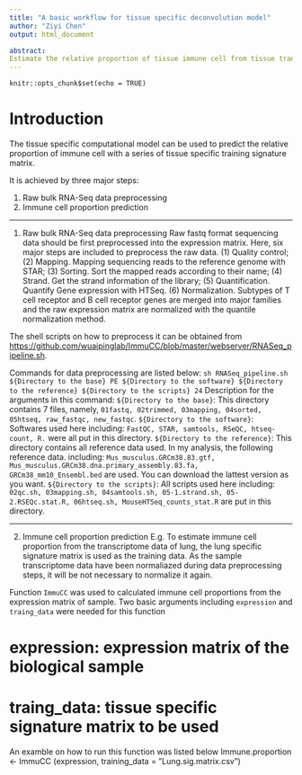 ```yaml
---
title: "A basic workflow for tissue specific deconvolution model"
author: "Ziyi Chen"
output: html_document

abstract:
Estimate the relative proportion of tissue immune cell from tissue transcriptome with a tissue specific model.
---
```


```{r setup, include=FALSE}
knitr::opts_chunk$set(echo = TRUE)
```
# Introduction
The tissue specific computational model can be used to predict the relative proportion of immune cell with a series of tissue specific training signature matrix.

It is achieved by three major steps:
  1. Raw bulk RNA-Seq data preprocessing
  2. Immune cell proportion prediction

------------------------------------------------------------------------------------------------------------------------
1. Raw bulk RNA-Seq data preprocessing
Raw fastq format sequencing data should be first preprocessed into the expression matrix.
Here, six major steps are included to preprocess the raw data. 
(1)	Quality control;
(2)	Mapping. Mapping sequencing reads to the reference genome with STAR;
(3)	Sorting. Sort the mapped reads according to their name;
(4)	Strand. Get the strand information of the library;
(5)	Quantification. Quantify Gene expression with HTSeq.
(6)	Normalization. Subtypes of T cell receptor and B cell receptor genes are merged into major families and the raw expression matrix are normalized with the quantile normalization method.

The shell scripts on how to preprocess it can be obtained from https://github.com/wuaipinglab/ImmuCC/blob/master/webserver/RNASeq_pipeline.sh.

Commands for data preprocessing are listed below:
`sh RNASeq_pipeline.sh ${Directory to the base} PE ${Directory to the software} ${Directory to the reference} ${Directory to the scripts} 24`
  Description for the arguments in this command:
  `${Directory to the base}`: This directory contains 7 files, namely, `01fastq, 02trimmed, 03mapping, 04sorted, 05htseq, raw_fastqc, new_fastqc`. 
  `${Directory to the software}`: Softwares used here including: `FastQC, STAR, samtools, RSeQC, htseq-count, R.` were all put in this directory.
  `${Directory to the reference}`: This directory contains all reference data used. In my analysis, the following reference data. including: `Mus_musculus.GRCm38.83.gtf, Mus_musculus.GRCm38.dna.primary_assembly.83.fa, GRCm38_mm10_Ensembl.bed` are used. You can download the lattest version as you want.
  `${Directory to the scripts}`: All scripts used here including: `02qc.sh, 03mapping.sh, 04samtools.sh, 05-1.strand.sh, 05-2.RSEQc.stat.R, 06htseq.sh, MouseHTSeq_counts_stat.R` are put in this directory.

------------------------------------------------------------------------------------------------------------------------
2. Immune cell proportion prediction
E.g. To estimate immune cell proportion from the transcriptome data of lung, the lung specific signature matrix is used as the training data. As the sample transcriptome data have been normaliazed during data preprocessing steps, it will be not necessary to normalize it again.

Function `ImmuCC` was used to calculated immune cell proportions from the expression matrix of sample.
Two basic arguments including `expression` and `traing_data` were needed for this function 
# expression: expression matrix of the biological sample
# traing_data: tissue specific signature matrix to be used

An examble on how to run this function was listed below
   Immune.proportion <- ImmuCC (expression, training_data = ”Lung.sig.matrix.csv”)

